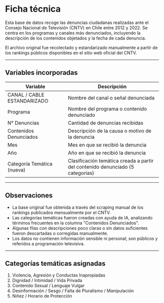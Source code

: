 # Ficha técnica

Esta base de datos recoge las denuncias ciudadanas realizadas ante el Consejo Nacional de Televisión (CNTV) en Chile entre 2012 y 2022. Se centra en los programas y canales más denunciados, incluyendo la descripción de los contenidos objetados y la fecha de cada denuncia.

El archivo original fue recolectado y estandarizado manualmente a partir de los rankings públicos disponibles en el sitio web oficial del CNTV.

---

## Variables incorporadas

| Variable                      | Descripción                                                                 |
|------------------------------|-----------------------------------------------------------------------------|
| CANAL / CABLE ESTANDARIZADO  | Nombre del canal o señal denunciada                                         |
| Programa                     | Nombre del programa o contenido denunciado                                  |
| N° Denuncias                 | Cantidad de denuncias recibidas                                             |
| Contenidos Denunciados       | Descripción de la causa o motivo de la denuncia                             |
| Mes                          | Mes en que se recibió la denuncia                                           |
| Año                          | Año en que se recibió la denuncia                                           |
| Categoría Temática (nueva)   | Clasificación temática creada a partir del contenido denunciado (5 categorías) |

---

## Observaciones

- La base original fue obtenida a través del scraping manual de los rankings publicados mensualmente por el CNTV.
- Las categorías temáticas fueron creadas con ayuda de IA, analizando términos frecuentes en la columna "Contenidos Denunciados".
- Algunas filas con descripciones poco claras o sin datos suficientes fueron descartadas o corregidas manualmente.
- Los datos no contienen información sensible ni personal; son públicos y referidos a programación televisiva.

---

## Categorías temáticas asignadas

1. Violencia, Agresión y Conductas Inapropiadas  
2. Dignidad / Intimidad / Vida Privada  
3. Contenido Sexual / Lenguaje Vulgar  
4. Desinformación / Sesgo / Falta de Pluralismo / Manipulación  
5. Niñez / Horario de Protección
